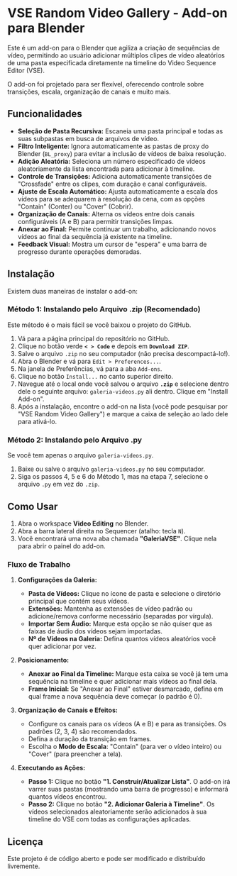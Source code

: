 # VSE Random Video Gallery - Add-on para Blender

Este é um add-on para o Blender que agiliza a criação de sequências de vídeo, permitindo ao usuário adicionar múltiplos clipes de vídeo aleatórios de uma pasta especificada diretamente na timeline do Video Sequence Editor (VSE).

O add-on foi projetado para ser flexível, oferecendo controle sobre transições, escala, organização de canais e muito mais.

## Funcionalidades

- **Seleção de Pasta Recursiva:** Escaneia uma pasta principal e todas as suas subpastas em busca de arquivos de vídeo.
- **Filtro Inteligente:** Ignora automaticamente as pastas de proxy do Blender (`BL_proxy`) para evitar a inclusão de vídeos de baixa resolução.
- **Adição Aleatória:** Seleciona um número especificado de vídeos aleatoriamente da lista encontrada para adicionar à timeline.
- **Controle de Transições:** Adiciona automaticamente transições de "Crossfade" entre os clipes, com duração e canal configuráveis.
- **Ajuste de Escala Automático:** Ajusta automaticamente a escala dos vídeos para se adequarem à resolução da cena, com as opções "Contain" (Conter) ou "Cover" (Cobrir).
- **Organização de Canais:** Alterna os vídeos entre dois canais configuráveis (A e B) para permitir transições limpas.
- **Anexar ao Final:** Permite continuar um trabalho, adicionando novos vídeos ao final da sequência já existente na timeline.
- **Feedback Visual:** Mostra um cursor de "espera" e uma barra de progresso durante operações demoradas.

## Instalação

Existem duas maneiras de instalar o add-on:

### Método 1: Instalando pelo Arquivo .zip (Recomendado)

Este método é o mais fácil se você baixou o projeto do GitHub.

1.  Vá para a página principal do repositório no GitHub.
2.  Clique no botão verde **`< > Code`** e depois em **`Download ZIP`**.
3.  Salve o arquivo `.zip` no seu computador (não precisa descompactá-lo!).
4.  Abra o Blender e vá para `Edit > Preferences...`.
5.  Na janela de Preferências, vá para a aba `Add-ons`.
6.  Clique no botão `Install...` no canto superior direito.
7.  Navegue até o local onde você salvou o arquivo **`.zip`** e selecione dentro dele o seguinte arquivo: `galeria-videos.py` ali dentro. Clique em "Install Add-on".
8.  Após a instalação, encontre o add-on na lista (você pode pesquisar por "VSE Random Video Gallery") e marque a caixa de seleção ao lado dele para ativá-lo.

### Método 2: Instalando pelo Arquivo .py

Se você tem apenas o arquivo `galeria-videos.py`.

1.  Baixe ou salve o arquivo `galeria-videos.py` no seu computador.
2.  Siga os passos 4, 5 e 6 do Método 1, mas na etapa 7, selecione o arquivo `.py` em vez do `.zip`.

## Como Usar

1.  Abra o workspace **Video Editing** no Blender.
2.  Abra a barra lateral direita no Sequencer (atalho: tecla `N`).
3.  Você encontrará uma nova aba chamada **"GaleriaVSE"**. Clique nela para abrir o painel do add-on.

### Fluxo de Trabalho

1.  **Configurações da Galeria:**
    - **Pasta de Vídeos:** Clique no ícone de pasta e selecione o diretório principal que contém seus vídeos.
    - **Extensões:** Mantenha as extensões de vídeo padrão ou adicione/remova conforme necessário (separadas por vírgula).
    - **Importar Sem Áudio:** Marque esta opção se não quiser que as faixas de áudio dos vídeos sejam importadas.
    - **Nº de Vídeos na Galeria:** Defina quantos vídeos aleatórios você quer adicionar por vez.

2.  **Posicionamento:**
    - **Anexar ao Final da Timeline:** Marque esta caixa se você já tem uma sequência na timeline e quer adicionar mais vídeos ao final dela.
    - **Frame Inicial:** Se "Anexar ao Final" estiver desmarcado, defina em qual frame a nova sequência deve começar (o padrão é 0).

3.  **Organização de Canais e Efeitos:**
    - Configure os canais para os vídeos (A e B) e para as transições. Os padrões (2, 3, 4) são recomendados.
    - Defina a duração da transição em frames.
    - Escolha o **Modo de Escala**: "Contain" (para ver o vídeo inteiro) ou "Cover" (para preencher a tela).

4.  **Executando as Ações:**
    - **Passo 1:** Clique no botão **"1. Construir/Atualizar Lista"**. O add-on irá varrer suas pastas (mostrando uma barra de progresso) e informará quantos vídeos encontrou.
    - **Passo 2:** Clique no botão **"2. Adicionar Galeria à Timeline"**. Os vídeos selecionados aleatoriamente serão adicionados à sua timeline do VSE com todas as configurações aplicadas.

## Licença

Este projeto é de código aberto e pode ser modificado e distribuído livremente.